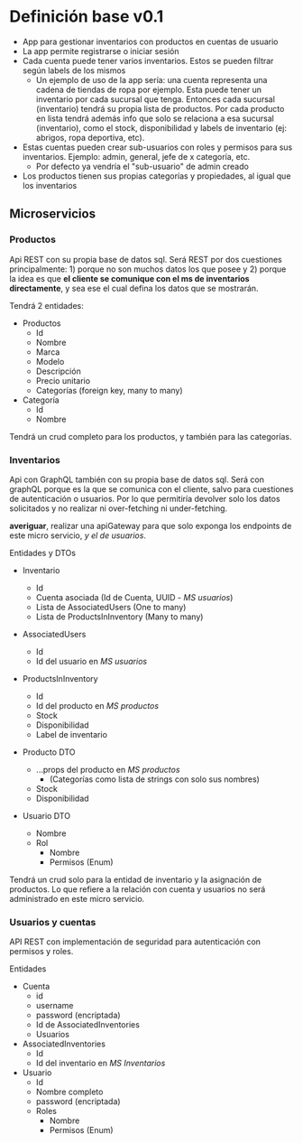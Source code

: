 # Definición base v0.1
* App para gestionar inventarios con productos en cuentas de usuario
* La app permite registrarse o iniciar sesión
* Cada cuenta puede tener varios inventarios. Estos se pueden filtrar según labels de los mismos
  * Un ejemplo de uso de la app sería: una cuenta representa una cadena de tiendas de ropa por ejemplo. Esta puede tener un inventario por cada sucursal que tenga. Entonces cada sucursal (inventario) tendrá su propia lista de productos. Por cada producto en lista tendrá además info que solo se relaciona a esa sucursal (inventario), como el stock, disponibilidad y labels de inventario (ej: abrigos, ropa deportiva, etc).
* Estas cuentas pueden crear sub-usuarios con roles y permisos para sus inventarios. Ejemplo: admin, general, jefe de x categoría, etc.
  * Por defecto ya vendría el "sub-usuario" de admin creado
* Los productos tienen sus propias categorías y propiedades, al igual que los inventarios

## Microservicios
### Productos
Api REST con su propia base de datos sql. Será REST por dos cuestiones principalmente: 1) porque no son muchos datos los que posee y 2) porque la idea es que **el cliente se comunique con el ms de inventarios directamente**, y sea ese el cual defina los datos que se mostrarán.

Tendrá 2 entidades:
* Productos
  * Id
  * Nombre
  * Marca
  * Modelo
  * Descripción
  * Precio unitario
  * Categorías (foreign key, many to many)
* Categoría
  * Id
  * Nombre

Tendrá un crud completo para los productos, y también para las categorías.

### Inventarios
Api con GraphQL también con su propia base de datos sql. Será con graphQL porque es la que se comunica con el cliente, salvo para cuestiones de autenticación o usuarios. Por lo que permitiría devolver solo los datos solicitados y no realizar ni over-fetching ni under-fetching.

**averiguar**, realizar una apiGateway para que solo exponga los endpoints de este micro servicio, *y el de usuarios*.

Entidades y DTOs
* Inventario
  * Id
  * Cuenta asociada (Id de Cuenta, UUID - *MS usuarios*)
  * Lista de AssociatedUsers (One to many)
  * Lista de ProductsInInventory (Many to many)
* AssociatedUsers
  * Id
  * Id del usuario en *MS usuarios*
* ProductsInInventory
  * Id
  * Id del producto en *MS productos*
  * Stock
  * Disponibilidad
  * Label de inventario
  
* Producto DTO
  * ...props del producto en *MS productos*
    * (Categorías como lista de strings con solo sus nombres)
  * Stock
  * Disponibilidad
* Usuario DTO
  * Nombre
  * Rol
    * Nombre
    * Permisos (Enum)

Tendrá un crud solo para la entidad de inventario y la asignación de productos. Lo que refiere a la relación con cuenta y usuarios no será administrado en este micro servicio.

### Usuarios y cuentas
API REST con implementación de seguridad para autenticación con permisos y roles. 

Entidades
* Cuenta
  * id
  * username
  * password (encriptada)
  * Id de AssociatedInventories
  * Usuarios
* AssociatedInventories
  * Id
  * Id del inventario en *MS Inventarios*
* Usuario
  * Id
  * Nombre completo
  * password (encriptada)
  * Roles
    * Nombre
    * Permisos (Enum)